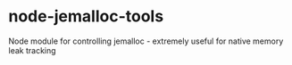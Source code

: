 # node-jemalloc-tools
Node module for controlling jemalloc - extremely useful for native memory leak tracking

